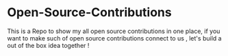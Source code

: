 # Open-Source-Contributions
This is a Repo to show my all open source contributions in one place, if you want to make such of open source contributions connect to us , let's build a out of the box idea together !
